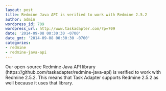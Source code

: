 ```yaml
---
layout: post
title: Redmine Java API is verified to work with Redmine 2.5.2
author: admin
wordpress_id: 709
wordpress_url: http://www.taskadapter.com/?p=709
date: '2014-09-08 00:30:30 -0700'
date_gmt: '2014-09-08 00:30:30 -0700'
categories:
- redmine
- redmine-java-api
---
```

<p>Our open-source Redmine Java API library (https://github.com/taskadapter/redmine-java-api) is verified to work with Redmine 2.5.2. This means that Task Adapter supports Redmine 2.5.2 as well because it uses that library.</p>
